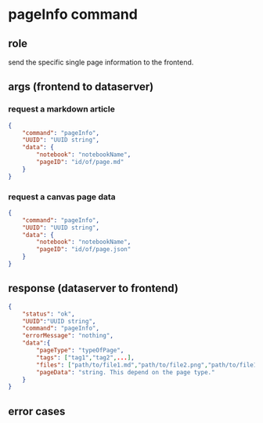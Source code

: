 # pageInfo command
## role
 send the specific single page information to the frontend.

## args (frontend to dataserver)
### request a markdown article
```json
{
    "command": "pageInfo",
    "UUID": "UUID string",
    "data": {
        "notebook": "notebookName",
        "pageID": "id/of/page.md"
    }
}
```
### request a canvas page data
```json
{
    "command": "pageInfo",
    "UUID": "UUID string",
    "data": {
        "notebook": "notebookName",
        "pageID": "id/of/page.json"
    }
}
```

## response (dataserver to frontend)
```json
{
    "status": "ok",
    "UUID":"UUID string",
    "command": "pageInfo",
    "errorMessage": "nothing",
    "data":{
        "pageType": "typeOfPage",
        "tags": ["tag1","tag2",...],
        "files": ["path/to/file1.md","path/to/file2.png","path/to/file1.blender"...],
        "pageData": "string. This depend on the page type."
    }
}
```

## error cases



